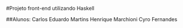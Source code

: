 #Projeto front-end utilizando Haskell

##Alunos:
Carlos Eduardo Martins
Henrique Marchioni
Cyro Fernandes
